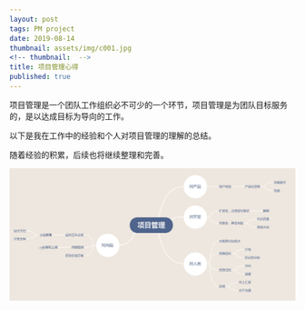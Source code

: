 ```yaml
---
layout: post
tags: PM project
date: 2019-08-14
thumbnail: assets/img/c001.jpg
<!-- thumbnail:  -->
title: 项目管理心得
published: true
---
```


项目管理是一个团队工作组织必不可少的一个环节，项目管理是为团队目标服务的，是以达成目标为导向的工作。

以下是我在工作中的经验和个人对项目管理的理解的总结。

随着经验的积累，后续也将继续整理和完善。

<!--more-->

<div>    
	<img src="https://raw.githubusercontent.com/ruilin/blog/master/assets/img/c001.jpg" style="width: 1000px" />
</div>
